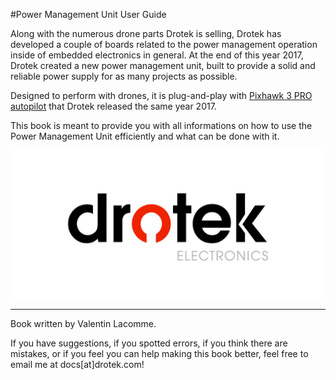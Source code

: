#Power Management Unit User Guide

Along with the numerous drone parts Drotek is selling, Drotek has developed a couple of boards related to the power management operation inside of embedded electronics in general. At the end of this year 2017, Drotek created a new power management unit, built to provide a solid and reliable power supply for as many projects as possible.

Designed to perform with drones, it is plug-and-play with [Pixhawk 3 PRO autopilot](https://pixhawk.drotek.com/en/) that Drotek released the same year 2017.

This book is meant to provide you with all informations on how to use the Power Management Unit efficiently and what can be done with it.

<p align="center">
  <img src="./images/drotek.jpg?raw=true" alt="Drotek Logo"/>
</p>

-----


Book written by Valentin Lacomme. 

If you have suggestions, if you spotted errors, if you think there are mistakes, or if you feel you can help making this book better, feel free to email me at docs[at]drotek.com!